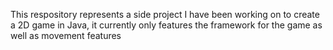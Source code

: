 This respository represents a side project I have been working on to create a 2D game in Java, it currently only features the framework for the game as well as movement features
